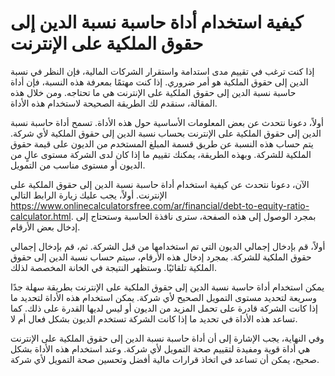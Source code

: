 كيفية استخدام أداة حاسبة نسبة الدين إلى حقوق الملكية على الإنترنت
=================================================================

إذا كنت ترغب في تقييم مدى استدامة واستقرار الشركات المالية، فإن النظر في نسبة الدين إلى حقوق الملكية هو أمر ضروري. إذا كنت مهتمًا بمعرفة هذه النسبة، فإن أداة حاسبة نسبة الدين إلى حقوق الملكية على الإنترنت هي ما تحتاجه. ومن خلال هذه المقالة، سنقدم لك الطريقة الصحيحة لاستخدام هذه الأداة.

أولاً، دعونا نتحدث عن بعض المعلومات الأساسية حول هذه الأداة. تسمح أداة حاسبة نسبة الدين إلى حقوق الملكية على الإنترنت بحساب نسبة الدين إلى حقوق الملكية لأي شركة. يتم حساب هذه النسبة عن طريق قسمة المبلغ المستخدم من الديون على قيمة حقوق الملكية للشركة. وبهذه الطريقة، يمكنك تقييم ما إذا كان لدى الشركة مستوى عالٍ من الديون أو مستوى مناسب من التمويل.

الآن، دعونا نتحدث عن كيفية استخدام أداة حاسبة نسبة الدين إلى حقوق الملكية على الإنترنت. أولاً، يجب عليك زيارة الرابط التالي <https://www.onlinecalculatorsfree.com/ar/financial/debt-to-equity-ratio-calculator.html>. بمجرد الوصول إلى هذه الصفحة، سترى نافذة الحاسبة وستحتاج إلى إدخال بعض الأرقام.

أولاً، قم بإدخال إجمالي الديون التي تم استخدامها من قبل الشركة. ثم، قم بإدخال إجمالي حقوق الملكية للشركة. بمجرد إدخال هذه الأرقام، سيتم حساب نسبة الدين إلى حقوق الملكية تلقائيًا. وستظهر النتيجة في الخانة المخصصة لذلك.

يمكن استخدام أداة حاسبة نسبة الدين إلى حقوق الملكية على الإنترنت بطريقة سهلة جدًا وسريعة لتحديد مستوى التمويل الصحيح لأي شركة. يمكن استخدام هذه الأداة لتحديد ما إذا كانت الشركة قادرة على تحمل المزيد من الديون أو ليس لديها القدرة على ذلك. كما تساعد هذه الأداة في تحديد ما إذا كانت الشركة تستخدم الديون بشكل فعال أم لا.

وفي النهاية، يجب الإشارة إلى أن أداة حاسبة نسبة الدين إلى حقوق الملكية على الإنترنت هي أداة قوية ومفيدة لتقييم صحة التمويل لأي شركة. وعند استخدام هذه الأداة بشكل صحيح، يمكن أن تساعد في اتخاذ قرارات مالية أفضل وتحسين صحة التمويل لأي شركة.